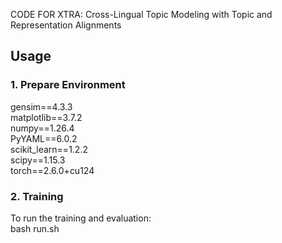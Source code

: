 CODE FOR XTRA: Cross-Lingual Topic Modeling with Topic and Representation Alignments
## Usage

### 1. Prepare Environment

gensim==4.3.3 \
matplotlib==3.7.2 \
numpy==1.26.4 \
PyYAML==6.0.2 \
scikit_learn==1.2.2 \
scipy==1.15.3 \
torch==2.6.0+cu124

### 2. Training
To run the training and evaluation:\
bash run.sh
